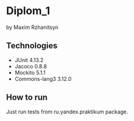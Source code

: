 # Diplom_1
by Maxim Rzhanitsyn
## Technologies
* JUnit 4.13.2
* Jacoco 0.8.8
* Mockito 5.1.1
* Commons-lang3 3.12.0
## How to run
Just run tests from ru.yandex.praktikum package.